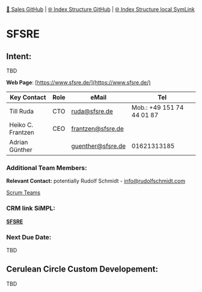 [📁 Sales GitHub](/cerulean-circle-unlimited-2cu/customer/sales.md) | [🌐 Index Structure GitHub](/cerulean-circle-unlimited-2cu/customer/sales/sfsre.md) | [🌐 Index Structure local SymLink](./sfsre.entry.md)

# SFSRE

## Intent:

TBD

**Web Page**: [https://www.sfsre.de/](https://www.sfsre.de/)

| **Key Contact** | **Role** | **eMail** | **Tel** |
| --- | --- | --- | --- |
| Till Ruda | CTO | [ruda@sfsre.de](mailto:ruda@sfsre.de) | Mob.: +49 151 74 44 01 87 |
| Heiko C. Frantzen | CEO | [frantzen@sfsre.de](mailto:frantzen@sfsre.de) |     |
| Adrian Günther |     | guenther@sfsre.de | 01621313185 |

### **Additional Team Members:**

**Relevant Contact:** potentially Rudolf Schmidt - [info@rudolfschmidt.com](mailto:info@rudolfschmidt.com)

[Scrum Teams](../../../2cu.atlassian.net/wiki/spaces/CCU/pages/88211457/Scrum_Teams.md)

### **CRM link SiMPL:**

[**SFSRE**](https://app.simplapp.io/company/kfEUhQ9rSPV3Y4KM)

### **Next Due Date:**

TBD

## Cerulean Circle Custom Developement:

TBD
